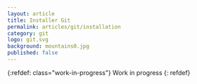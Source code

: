 ```yaml
---
layout: article
title: Installer Git
permalink: articles/git/installation
category: git
logo: git.svg
background: mountains0.jpg
published: false
---
```


{:refdef: class="work-in-progress"}
Work in progress
{: refdef}
